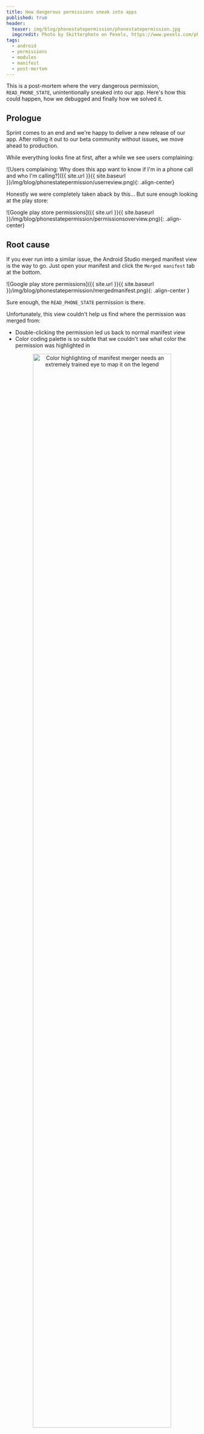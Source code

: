 ```yaml
---
title: How dangerous permissions sneak into apps
published: true
header:
  teaser: img/blog/phonestatepermission/phonestatepermission.jpg
  imgcredit: Photo by Skitterphoto on Pexels, https://www.pexels.com/photo/brown-wooden-mouse-trap-with-cheese-bait-on-top-633881/, cropped
tags:
  - android
  - permissions
  - modules
  - manifest
  - post-mortem
---
```

This is a post-mortem where the very dangerous permission, `READ_PHONE_STATE`, unintentionally sneaked into our app. Here's how this could happen, how we debugged and finally how we solved it.

## Prologue
Sprint comes to an end and we're happy to deliver a new release of our app. After rolling it out to our beta community without issues, we move ahead to production.

While everything looks fine at first, after a while we see users complaining:

![Users complaining: Why does this app want to know if I'm in a phone call and who I'm calling?]({{ site.url }}{{ site.baseurl }}/img/blog/phonestatepermission/userreview.png){: .align-center}

Honestly we were completely taken aback by this... But sure enough looking at the play store:

![Google play store permissions]({{ site.url }}{{ site.baseurl }}/img/blog/phonestatepermission/permissionsoverview.png){: .align-center}

## Root cause
If you ever run into a similar issue, the Android Studio merged manifest view is the way to go. Just open your manifest and click the `Merged manifest` tab at the bottom.

![Google play store permissions]({{ site.url }}{{ site.baseurl }}/img/blog/phonestatepermission/mergedmanifest.png){: .align-center }

Sure enough, the `READ_PHONE_STATE` permission is there.

Unfortunately, this view couldn't help us find where the permission was merged from:

- Double-clicking the permission led us back to normal manifest view
- Color coding palette is so subtle that we couldn't see what color the permission was highlighted in

<p><center><img style="width: 85%" src="{{ site.url }}{{ site.baseurl }}/img/blog/phonestatepermission/mergedmanifestcolors.png" alt="Color highlighting of manifest merger needs an extremely trained eye to map it on the legend"></center></p>

Fortunately, the manifest merger also prints a log file to `build/outputs/logs` that describes where everything is merged from.

<p><center><img style="width: 85%" src="{{ site.url }}{{ site.baseurl }}/img/blog/phonestatepermission/manifestmerger.png" alt="Output logs of the manifest merger are located at build/outputs/logs"></center></p>

This file gave a clear answer:

```text
uses-permission#android.permission.READ_PHONE_STATE
IMPLIED from /app/src/debug/AndroidManifest.xml:8:1-15:12
reason: hue.libraries.translations has a targetSdkVersion < 4
```

Wow... That's nasty!

A while ago we decided to move all our translations to a new module, with an empty manifest and a bare-bones `build.gradle` file:

```groovy
apply plugin: 'com.android.library'

android {
    compileSdkVersion Config.compileSdk
}
```

And because we didn't explicitly set the targetSdk, a targetSdk of 1 is assumed and hence we end up with a [dangerous permission](https://developer.android.com/reference/android/Manifest.permission.html#READ_PHONE_STATE)!

To be fair, the documentation does warn you about this:

![Google play store permissions]({{ site.url }}{{ site.baseurl }}/img/blog/phonestatepermission/permissiondisclaimer.png){: .align-center}

But still... wow!

## Solution
While a solution could be to simply set the targetSdk in our translations module. This wouldn't prevent something similar from happening in the future.

Therefore we decided to set the targetSdk (and others) for all our modules in the top level `build.gradle` file. This also keeps submodule `build.gradle` files lean.

```groovy
subprojects {
    afterEvaluate { project ->
        if (project.plugins.findPlugin('android') ?: project.plugins.findPlugin('android-library')) {
            android {
                buildToolsVersion Config.buildTools
                compileSdkVersion Config.compileSdk

                defaultConfig {
                    minSdkVersion Config.minSdk
                    targetSdkVersion Config.compileSdk
                }

                compileOptions {
                    sourceCompatibility Config.javaVersion
                    targetCompatibility Config.javaVersion
                }
            }
        }
    }
}
```

Additionally, we also wanted to protect ourselves against 3rd party library developers that could make this mistake. To do so, you can inform the manifest merger to remove the permission while merging by adding the following to your manifest:

```xml
<uses-permission android:name="android.permission.READ_PHONE_STATE" tools:node="remove"/>
```

That is overkill you say?

Well, [Firebase](https://github.com/firebase/quickstart-unity/issues/68) AND [Google play services](https://developers.google.com/android/guides/releases#november_2016_version_100) already made this booboo in the past.

... wow!

## Wrap-up
Not explicitly setting your target SDK version will cause a dangerous permission to sneak into your app. Make sure you set the target SDK in every module and protect yourself from 3rd party libraries.

If you've made it this far you should probably follow me on {% include link_twitter.html %}. Feel free leave a comment below!
